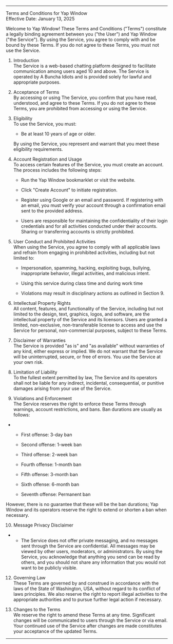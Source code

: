 ﻿----------

Terms and Conditions for Yap Window  
Effective Date: January 13, 2025

Welcome to Yap Window! These Terms and Conditions ("Terms") constitute a legally binding agreement between you ("the User") and Yap Window ("the Service"). By using the Service, you agree to comply with and be bound by these Terms. If you do not agree to these Terms, you must not use the Service.

1.  Introduction  
    The Service is a web-based chatting platform designed to facilitate communication among users aged 10 and above. The Service is operated by A Buncha Idiots and is provided solely for lawful and appropriate purposes.
    
2.  Acceptance of Terms  
    By accessing or using The Service, you confirm that you have read, understood, and agree to these Terms. If you do not agree to these Terms, you are prohibited from accessing or using the Service.
    
3.  Eligibility  
    To use the Service, you must:
	-   Be at least 10 years of age or older.  
	
	By using the Service, you represent and warrant that you meet these eligibility requirements.
    

4.  Account Registration and Usage  
    To access certain features of the Service, you must create an account. The process includes the following steps:
    

	-   Run the Yap Window bookmarklet or visit the website.
    
	-   Click "Create Account" to initiate registration.
    
	-   Register using Google or an email and password. If registering with an email, you must verify your account through a confirmation email sent to the provided address.
    
	-   Users are responsible for maintaining the confidentiality of their login credentials and for all activities conducted under their accounts. Sharing or transferring accounts is strictly prohibited.
    

5.  User Conduct and Prohibited Activities  
    When using the Service, you agree to comply with all applicable laws and refrain from engaging in prohibited activities, including but not limited to:
    

	-   Impersonation, spamming, hacking, exploiting bugs, bullying, inappropriate behavior, illegal activities, and malicious intent.
    
	-   Using this service during class time and during work time
    
	-   Violations may result in disciplinary actions as outlined in Section 9.
    

9.  Intellectual Property Rights  
    All content, features, and functionality of the Service, including but not limited to the design, text, graphics, logos, and software, are the intellectual property of the Service and its licensors. Users are granted a limited, non-exclusive, non-transferable license to access and use the Service for personal, non-commercial purposes, subject to these Terms.
    
10.  Disclaimer of Warranties  
    The Service is provided "as is" and "as available" without warranties of any kind, either express or implied. We do not warrant that the Service will be uninterrupted, secure, or free of errors. You use the Service at your own risk.
    
11.  Limitation of Liability  
    To the fullest extent permitted by law, The Service and its operators shall not be liable for any indirect, incidental, consequential, or punitive damages arising from your use of the Service.
    
12.  Violations and Enforcement  
    The Service reserves the right to enforce these Terms through warnings, account restrictions, and bans. Ban durations are usually as follows:
   + 
		+   First offense: 3-day ban
    
		+   Second offense: 1-week ban
    
		+   Third offense: 2-week ban
    
		+   Fourth offense: 1-month ban
    
		+   Fifth offense: 3-month ban
    
		+   Sixth offense: 6-month ban
    
		+   Seventh offense: Permanent ban
    

However, there is no guarantee that these will be the ban durations; Yap Window and its operators reserve the right to extend or shorten a ban when necessary.

10.  Message Privacy Disclaimer
    
 + + The Service does not offer private messaging, and no messages sent through the Service are confidential. All messages may be viewed by other users, moderators, or administrators. By using the Service, you acknowledge that anything you send can be read by others, and you should not share any information that you would not want to be publicly visible.
    

12.  Governing Law  
    These Terms are governed by and construed in accordance with the laws of the State of Washington, USA, without regard to its conflict of laws principles. We also reserve the right to report illegal activities to the appropriate authorities and to pursue further legal action if necessary.
    
13.  Changes to the Terms  
    We reserve the right to amend these Terms at any time. Significant changes will be communicated to users through the Service or via email. Your continued use of the Service after changes are made constitutes your acceptance of the updated Terms.
    

----------

